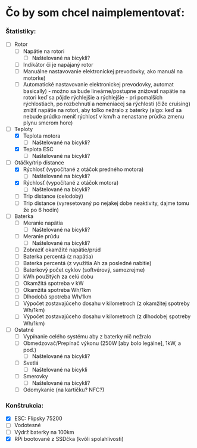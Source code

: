 # Čo by som chcel naimplementovať:
### Štatistiky:
- [ ] Rotor
    - [ ] Napätie na rotori
        - [ ] Naštelované na bicykli?
	- [ ] Indikátor či je napájaný rotor
	- [ ] Manuálne nastavovanie elektronickej prevodovky, ako manuál na motorke)
    - [ ] Automatické nastavovanie elektronickej prevodovky, automat basically)
            - možno sa bude lineárne/postupne znižovať napätie na rotori keď sa pôjde
              rýchlejšie a rýchlejšie
            - pri pomalších rýchlostiach, po rozbehnutí a nemeniacej sa rýchlosti (čiže cruising)
              znížiť napätie na rotori, aby toľko nežralo z baterky (algo: keď sa nebude prúdko meniť
              rýchlosť v km/h a nenastane prúdka zmenu plynu smerom hore)
	
- [ ] Teploty
    - [x] Teplota motora
        - [ ] Naštelované na bicykli?
    - [x] Teplota ESC
        - [ ] Naštelované na bicykli?

- [ ] Otáčky/trip distance
    - [x] Rýchlosť (vypočítané z otáčok predného motora)
        - [ ] Naštelované na bicykli?
    - [x] Rýchlosť (vypočítané z otáčok motora)
        - [ ] Naštelované na bicykli?
    - [ ] Trip distance (celodobý)
    - [ ] Trip distance (vyresetovaný po nejakej dobe neaktivity, dajme tomu že po 6 hodín)

- [ ] Baterka
	- [ ] Meranie napätia
        - [ ] Naštelované na bicykli?
	- [ ] Meranie prúdu
        - [ ] Naštelované na bicykli?
    - [ ] Zobraziť okamžité napätie/prúd
	- [ ] Baterka percentá (z napätia)
    - [ ] Baterka percentá (z využitia Ah za posledné nabitie)
    - [ ] Baterkový počet cyklov (softvérový, samozrejme)
    - [ ] kWh použitých za celú dobu
    - [ ] Okamžitá spotreba v kW
    - [ ] Okamžitá spotreba Wh/1km
    - [ ] Dlhodobá spotreba Wh/1km
    - [ ] Výpočet zostavajúceho dosahu v kilometroch (z okamžitej spotreby Wh/1km)
    - [ ] Výpočet zostavajúceho dosahu v kilometroch (z dlhodobej spotreby Wh/1km)
    
- [ ] Ostatné
  - [ ] Vypínanie celého systému aby z baterky nič nežralo
  - [ ] Obmedzovač/Prepínač výkonu (250W [aby bolo legálne], 1kW, a pod.)
      - [ ] Naštelované na bicykli?
  - [ ] Svetlá
      - [ ] Naštelované na bicykli
  - [ ] Smerovky
      - [ ] Naštelované na bicykli?
  - [ ] Odomykanie (na kartičku? NFC?)
    
### Konštrukcia:
- [x] ESC: Flipsky 75200
- [ ] Vodotesné
- [ ] Výdrž baterky na 100km
- [x] RPi bootované z SSDčka (kvôli spolahlivosti)
